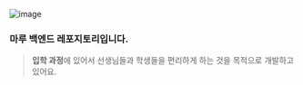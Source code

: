 ![image](https://github.com/Bamdoliro/marururu/assets/102123549/07bb8be6-a90d-48c2-a282-ba05dec78ec3)


### 마루 백엔드 레포지토리입니다.

> **입학 과정**에 있어서 선생님들과 학생들을 편리하게 하는 것을 목적으로 개발하고 있어요.

